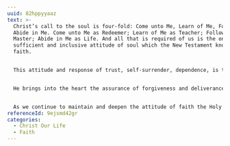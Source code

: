 ```yaml
---
uuid: 82hppyyaaz
text: >-
  Christ’s call to the soul is four-fold: Come unto Me, Learn of Me, Follow Me,
  Abide in Me. Come unto Me as Redeemer; Learn of Me as Teacher; Follow Me as
  Master; Abide in Me as Life. And all that is required of us is the one
  sufficient and inclusive attitude of soul which the New Testament knows as
  faith.


  This attitude and response of trust, self-surrender, dependence, is the essential attitude and response of the soul of man to God. Every sincere man knows full well the impossibility of realizing his true life in isolation, apart from God. Faith as man’s response to God for ever puts an end to the spiritual helplessness and hopelessness of the solitary man.


  He brings into the heart the assurance of forgiveness and deliverance from the burden of the past, he bestows on the soul the gift of the Divine life, and then he commences a work that is never finished in this life of assimilating our lives to that of Christ, working in us that Christlikeness which is the essential and unique element of the Gospel ethic.


  As we continue to maintain and deepen the attitude of faith the Holy Spirit is enabled to do His work and we are enabled to receive more of His grace. "That we might receive the promise of the Spirit through faith" (Galatians 3:14). By every act of trust and self-surrender we receive ever larger measures of the life of Christ, and all the while we are being changed into the image of Christ "from glory to glory" by the Spirit of the Lord.
referenceId: 9ejsmd42gr
categories:
  - Christ Our Life
  - Faith
---
```

